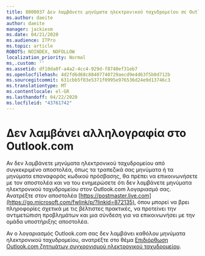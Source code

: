 ```yaml
---
title: 8000037 Δεν λαμβάνετε μηνύματα ηλεκτρονικού ταχυδρομείου σε Outlook.com
ms.author: daeite
author: daeite
manager: jackiesm
ms.date: 04/21/2020
ms.audience: ITPro
ms.topic: article
ROBOTS: NOINDEX, NOFOLLOW
localization_priority: Normal
ms,.custom: ''
ms.assetid: df10da0f-a4a2-4cc4-929d-f8740ef31eb7
ms.openlocfilehash: 4d2fd6d68c88407740729aecd9e4d63f5b0d712b
ms.sourcegitcommit: 631cbb5f03e5371f0995e976536d24e9d13746c3
ms.translationtype: MT
ms.contentlocale: el-GR
ms.lasthandoff: 04/22/2020
ms.locfileid: "43761742"
---
```

# <a name="not-receiving-mail-in-outlookcom"></a>Δεν λαμβάνει αλληλογραφία στο Outlook.com

Αν δεν λαμβάνετε μηνύματα ηλεκτρονικού ταχυδρομείου από συγκεκριμένο αποστολέα, όπως τα τραπεζικά σας μηνύματα ή τα μηνύματα επαναφοράς κωδικού πρόσβασης, θα πρέπει να επικοινωνήσετε με τον αποστολέα και να του ενημερώσετε ότι δεν λαμβάνετε μηνύματα ηλεκτρονικού ταχυδρομείου στον Outlook.com λογαριασμό σας. Ανατρέξτε στον αποστολέα [https://postmaster.live.com](https://go.microsoft.com/fwlink/p/?linkid=872135), όπου μπορεί να βρει πληροφορίες σχετικά με τις βέλτιστες πρακτικές, να προτείνει την αντιμετώπιση προβλημάτων και μια σύνδεση για να επικοινωνήσει με την ομάδα υποστήριξης αποστολέα.
  
Αν ο λογαριασμός Outlook.com σας δεν λαμβάνει καθόλου μηνύματα ηλεκτρονικού ταχυδρομείου, ανατρέξτε στο θέμα [Επιδιόρθωση Outlook.com ζητημάτων συγχρονισμού ηλεκτρονικού ταχυδρομείου](https://go.microsoft.com/fwlink/p/?linkid=874363).
  

